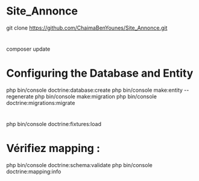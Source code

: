 # Site_Annonce
git clone https://github.com/ChaimaBenYounes/Site_Annonce.git
#  
composer update

# Configuring the Database and Entity
php bin/console doctrine:database:create
php bin/console make:entity --regenerate
php bin/console make:migration
php bin/console doctrine:migrations:migrate


#
php bin/console doctrine:fixtures:load

# Vérifiez mapping :
php bin/console doctrine:schema:validate
php bin/console doctrine:mapping:info
